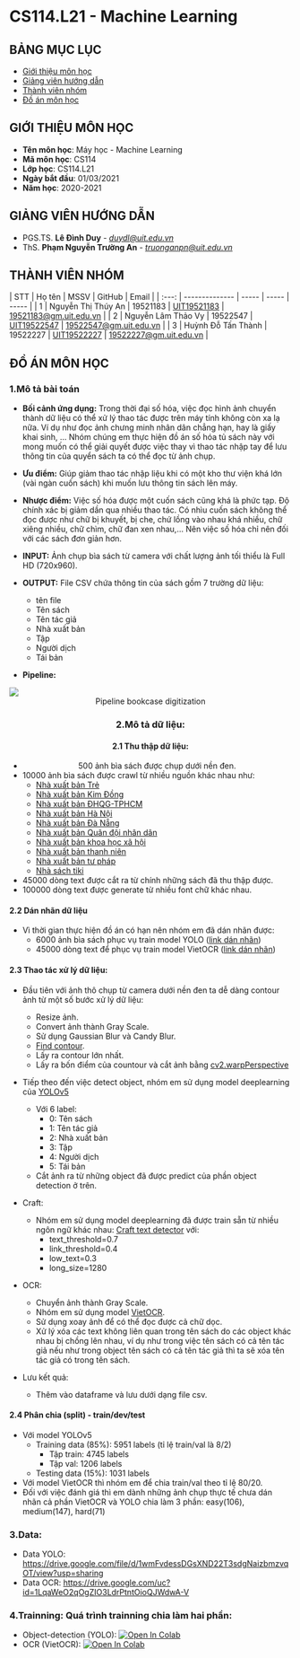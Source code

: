 # CS114.L21 - Machine Learning
## BẢNG MỤC LỤC
* [ Giới thiệu môn học](#gioithieumonhoc)
* [ Giảng viên hướng dẫn](#giangvien)
* [ Thành viên nhóm](#thanhvien)
* [ Đồ án môn học](#doan)
## GIỚI THIỆU MÔN HỌC
<a name="gioithieumonhoc"></a>
* **Tên môn học**: Máy học - Machine Learning
* **Mã môn học**: CS114
* **Lớp học**: CS114.L21
* **Ngày bắt đầu**: 01/03/2021
* **Năm học**: 2020-2021

## GIẢNG VIÊN HƯỚNG DẪN
<a name="giangvien"></a>
* PGS.TS. **Lê Đình Duy** - *duydl@uit.edu.vn*
* ThS. **Phạm Nguyễn Trường An** - *truonganpn@uit.edu.vn*

## THÀNH VIÊN NHÓM
<a name="thanhvien"></a>
| STT | Họ tên | MSSV | GitHub | Email |
| :---: | -------------- | ----- | ----- | ----- |
| 1 | Nguyễn Thị Thúy An | 19521183 | [UIT19521183](https://github.com/UIT-19521183)   | 19521183@gm.uit.edu.vn | 
| 2 | Nguyễn Lâm Thảo Vy | 19522547 | [UIT19522547](https://github.com/UIT19522547)     | 19522547@gm.uit.edu.vn |
| 3 | Huỳnh Đỗ Tấn Thành | 19522227 | [UIT19522227](https://github.com/HuynhDoTanThanh) | 19522227@gm.uit.edu.vn |  

## ĐỒ ÁN MÔN HỌC
<a name="doan"></a>
### **1.Mô tả bài toán**
* **Bối cảnh ứng dụng:** Trong thời đại số hóa, việc đọc hình ảnh chuyển thành dữ liệu có thể xử lý thao tác được trên máy tính không còn xa lạ nữa. Ví dụ như đọc ảnh chưng minh nhân dân chẳng hạn, hay là giấy khai sinh, ... Nhóm chúng em thực hiện đồ án số hóa tủ sách này với mong muốn có thể giải quyết được việc thay vì thao tác nhập tay để lưu thông tin của quyển sách ta có thể đọc từ ảnh chụp.
* **Ưu điểm:** Giúp giảm thao tác nhập liệu khi có một kho thư viện khá lớn (vài ngàn cuốn sách) khi muốn lưu thông tin sách lên máy.
* **Nhược điểm:** Việc số hóa được một cuốn sách cũng khá là phức tạp. Độ chính xác bị giảm dần qua nhiều thao tác. Có nhìu cuốn sách không thể đọc được như chữ bị khuyết, bị che, chứ lồng vào nhau khá nhiều, chữ xiêng nhiều, chữ chìm, chữ đan xen nhau,... Nên việc số hóa chỉ nên đối với các sách đơn giản hơn.

* **INPUT:** Ảnh chụp bìa sách từ camera với chất lượng ảnh tối thiểu là Full HD (720x960).
* **OUTPUT:** File CSV chứa thông tin của sách gồm 7 trường dữ liệu:
  * tên file
  * Tên sách
  * Tên tác giả
  * Nhà xuất bản
  * Tập
  * Người dịch
  * Tái bản

* **Pipeline:**
<a align = center>
  <img src='https://drive.google.com/uc?export=view&id=1vh6oQbLgfoV850cQYrZt_IzT4tpm4XIA' align = center>
  <div style=width: 130px; align = center>Pipeline bookcase digitization</div>

### **2.Mô tả dữ liệu:**
#### **2.1 Thu thập dữ liệu:**
  * 500 ảnh bìa sách được chụp dưới nền đen.
  * 10000 ảnh bìa sách được crawl từ nhiều nguồn khác nhau như:
    * [Nhà xuất bản Trẻ](https://www.nxbtre.com.vn/)
    * [Nhà xuất bản Kim Đồng](https://nxbkimdong.com.vn/)
    * [Nhà xuất bản ĐHQG-TPHCM](https://vnuhcmpress.edu.vn/)
    * [Nhà xuất bản Hà Nội](http://www.nxbhanoi.com.vn/)
    * [Nhà xuất bản Đà Nẵng](https://nxbdanang.vn/)
    * [Nhà xuất bản Quân đội nhân dân](http://nxbqdnd.com.vn/)
    * [Nhà xuất bản khoa học xã hội](http://nxbkhxh.vass.gov.vn/)
    * [Nhà xuất bản thanh niên](https://www.nhaxuatbanthanhnien.vn/)
    * [Nhà xuất bản tư pháp](https://nxbtuphap.moj.gov.vn/)
    * [Nhà sách tiki](tiki.vn/sach-truyen-tieng-viet/c316?page=1&src=c.8322.hamburger_menu_fly_out_banner)
  * 45000 dòng text được cắt ra từ chính những sách đã thu thập được.
  * 100000 dòng text được generate từ nhiều font chữ khác nhau.

#### **2.2 Dán nhãn dữ liệu**
  * Vì thời gian thực hiện đồ án có hạn nên nhóm em đã dán nhãn được:
    * 6000 ảnh bìa sách phục vụ train model YOLO ([link dán nhãn](http://makesense.ai/))
    * 45000 dòng text để phục vụ train model VietOCR ([link dán nhãn](https://www.robots.ox.ac.uk/~vgg/software/via/via.html))

#### **2.3 Thao tác xử lý dữ liệu:**
  * Đầu tiên với ảnh thô chụp từ camera dưới nền đen ta dễ dàng contour ảnh từ một số bước xử lý dữ liệu:
    * Resize ảnh.
    * Convert ảnh thành Gray Scale.
    * Sử dụng Gaussian Blur và Candy Blur.
    * [Find contour](https://pythonexamples.org/python-opencv-cv2-find-contours-in-image/).
    * Lấy ra contour lớn nhất.
    * Lấy ra bốn điểm của countour và cắt ảnh bằng [cv2.warpPerspective](https://docs.opencv.org/4.5.2/da/d54/group__imgproc__transform.html#gaf73673a7e8e18ec6963e3774e6a94b87)

  * Tiếp theo đến việc detect object, nhóm em sử dụng model deeplearning của [YOLOv5](https://github.com/ultralytics/yolov5)
      * Với 6 label:
        * 0: Tên sách
        * 1: Tên tác giả
        * 2: Nhà xuất bản
        * 3: Tập
        * 4: Người dịch
        * 5: Tái bản
      * Cắt ảnh ra từ những object đã được predict của phần object detection ở trên.
  * Craft:
    * Nhóm em sử dụng model deeplearning đã được train sẵn từ nhiều ngôn ngữ khác nhau: [Craft text detector](https://github.com/clovaai/CRAFT-pytorch) với:
      * text_threshold=0.7
      * link_threshold=0.4
      * low_text=0.3
      * long_size=1280
  * OCR:
    * Chuyển ảnh thành Gray Scale.
    * Nhóm em sử dụng model [VietOCR](https://github.com/pbcquoc/vietocr).
    * Sử dụng xoay ảnh để có thể đọc được cả chữ dọc.
    * Xử lý xóa các text không liên quan trong tên sách do các object khác nhau bị chồng lên nhau, ví dụ như trong việc tên sách có cả tên tác giả nếu như trong object tên sách có cả tên tác giả thì ta sẽ xóa tên tác giả có trong tên sách.
  * Lưu kết quả:
    * Thêm vào dataframe và lưu dưới dạng file csv.

#### **2.4 Phân chia (split) - train/dev/test**
 * Với model YOLOv5 
    * Training data (85%): 5951 labels (tỉ lệ train/val là 8/2)​
        * Tập train: 4745 labels​
        * Tập val: 1206 labels​
    * Testing data (15%): 1031 labels
 * Với model VietOCR thì nhóm em để chia train/val theo tỉ lệ 80/20.
 * Đối với việc đánh giá thì em dành những ảnh chụp thực tế chưa dán nhãn cả phần VietOCR và YOLO chia làm 3 phần: easy(106), medium(147), hard(71)
 ### **3.Data:**
 * Data YOLO: https://drive.google.com/file/d/1wmFvdessDGsXND22T3sdgNaizbmzvqOT/view?usp=sharing
 * Data OCR: https://drive.google.com/uc?id=1LqaWeO2qOgZIO3LdrPtntOioQJWdwA-V
 ### **4.Trainning:** Quá trình trainning chia làm hai phần:
 * Object-detection (YOLO): <a href="https://colab.research.google.com/drive/1JnxkR9EeLXjfqhK-OlJXjkeWgB1yE1xP?usp=sharing"><img src="https://colab.research.google.com/assets/colab-badge.svg" alt="Open In Colab"></a>
 * OCR (VietOCR): <a href="https://colab.research.google.com/drive/1DG0j27Ll73Pw0z66NKS1zl56JhCFDigO?usp=sharing"><img src="https://colab.research.google.com/assets/colab-badge.svg" alt="Open In Colab"></a>

